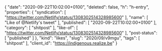 {
  "date": "2020-09-22T10:02:00+0100",
  "deleted": false,
  "h": "h-entry",
  "properties": {
    "syndication": [
      "https://twitter.com/Netlify/status/1308302514328985600"
    ],
    "name": [
      "Like of @Netlify's tweet"
    ],
    "published": [
      "2020-09-22T10:02:00+0100"
    ],
    "category": [
      "shitpost"
    ],
    "like-of": [
      "https://twitter.com/Netlify/status/1308302514328985600"
    ],
    "post-status": [
      "published"
    ]
  },
  "kind": "likes",
  "slug": "2020/09/v9mgu",
  "tags": [
    "shitpost"
  ],
  "client_id": "https://indigenous.realize.be"
}
